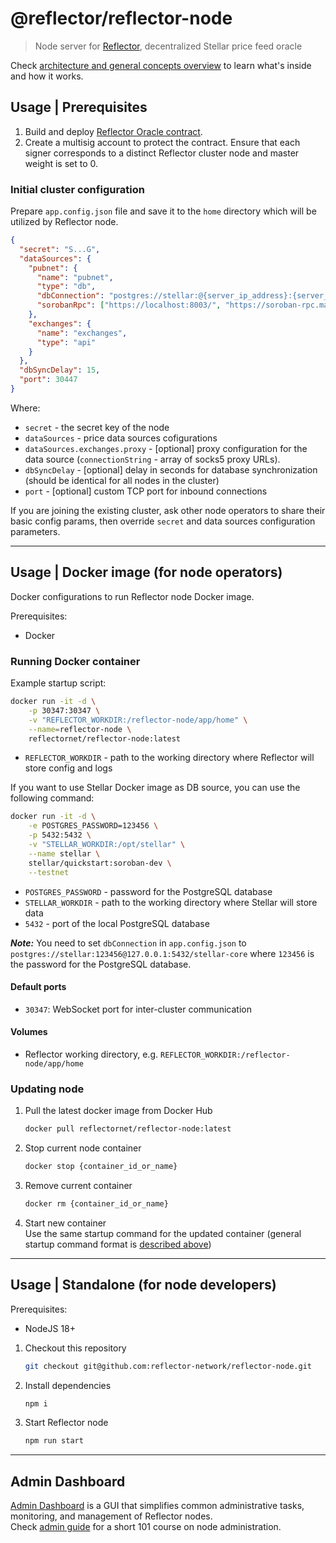 # @reflector/reflector-node

> Node server for [Reflector](https://reflector.network), decentralized Stellar price feed oracle

Check [architecture and general concepts overview](docs/how-it-works.md) to learn what's inside and how it works.

## Usage | Prerequisites

1. Build and deploy [Reflector Oracle contract](https://github.com/reflector-network/reflector-contract).
2. Create a multisig account to protect the contract. Ensure that each signer corresponds to a distinct Reflector cluster node and 
   master weight is set to 0.

### Initial cluster configuration

Prepare `app.config.json` file and save it to the `home` directory which will be utilized by Reflector node. 

```json
{
  "secret": "S...G",
  "dataSources": {
    "pubnet": {
      "name": "pubnet",
      "type": "db",
      "dbConnection": "postgres://stellar:@{server_ip_address}:{server_port}/stellar-core",
      "sorobanRpc": ["https://localhost:8003/", "https://soroban-rpc.mainnet.stellar.gateway.fm/"],
    },
    "exchanges": {
      "name": "exchanges",
      "type": "api"
    }
  },
  "dbSyncDelay": 15,
  "port": 30447
}
```

Where:
- `secret` - the secret key of the node
- `dataSources` - price data sources cofigurations
- `dataSources.exchanges.proxy` - [optional] proxy configuration for the data source (`connectionString` - array of socks5 proxy URLs).
- `dbSyncDelay` - [optional] delay in seconds for database synchronization (should be identical for all nodes in the cluster)
- `port` - [optional] custom TCP port for inbound connections
 
If you are joining the existing cluster, ask other node operators to share their basic config params, then override `secret` and data sources configuration parameters.

---

## Usage | Docker image (for node operators)

Docker configurations to run Reflector node Docker image.

Prerequisites:
- Docker

### Running Docker container

Example startup script:

```bash
docker run -it -d \
    -p 30347:30347 \
    -v "REFLECTOR_WORKDIR:/reflector-node/app/home" \
    --name=reflector-node \
    reflectornet/reflector-node:latest
```
- `REFLECTOR_WORKDIR` - path to the working directory where Reflector will store config and logs

If you want to use Stellar Docker image as DB source, you can use the following command:

```bash
docker run -it -d \
    -e POSTGRES_PASSWORD=123456 \
    -p 5432:5432 \
    -v "STELLAR_WORKDIR:/opt/stellar" \
    --name stellar \
    stellar/quickstart:soroban-dev \
    --testnet
```

- `POSTGRES_PASSWORD` - password for the PostgreSQL database
- `STELLAR_WORKDIR` - path to the working directory where Stellar will store data
- `5432` - port of the local PostgreSQL database

**_Note:_** You need to set `dbConnection` in `app.config.json` to `postgres://stellar:123456@127.0.0.1:5432/stellar-core` where `123456` is the
password for the PostgreSQL database.

#### Default ports 

- `30347`: WebSocket port for inter-cluster communication

#### Volumes

- Reflector working directory, e.g. `REFLECTOR_WORKDIR:/reflector-node/app/home`

### Updating node

1. Pull the latest docker image from Docker Hub
   ```bash
   docker pull reflectornet/reflector-node:latest
   ```
2. Stop current node container
   ```bash
   docker stop {container_id_or_name}
   ```
3. Remove current container
   ```bash
   docker rm {container_id_or_name}
   ```
4. Start new container  
   Use the same startup command for the updated container (general startup command format is [described above](#running-docker-container))

---

## Usage | Standalone (for node developers)

Prerequisites:
- NodeJS 18+

1. Checkout this repository
   ```bash
   git checkout git@github.com:reflector-network/reflector-node.git
   ```
2. Install dependencies
   ```bash
   npm i
   ```
3. Start Reflector node
   ```bash
   npm run start
   ```
--- 

## Admin Dashboard

[Admin Dashboard](https://node-admin.reflector.network) is a GUI that simplifies common administrative tasks, monitoring, and management of Reflector nodes.  
Check [admin guide](docs/admin/guide/index.md) for a short 101 course on node administration.
